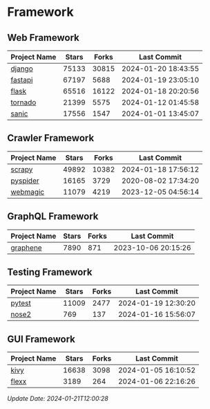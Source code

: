 # Framework

## Web Framework
| Project Name | Stars | Forks | Last Commit |
| ------------ | ----- | ----- | ----------- |
| [django](https://github.com/django/django) | 75133 | 30815 | 2024-01-20 18:43:55 |
| [fastapi](https://github.com/tiangolo/fastapi) | 67197 | 5688 | 2024-01-19 23:05:10 |
| [flask](https://github.com/pallets/flask) | 65516 | 16122 | 2024-01-18 20:20:56 |
| [tornado](https://github.com/tornadoweb/tornado) | 21399 | 5575 | 2024-01-12 01:45:58 |
| [sanic](https://github.com/sanic-org/sanic) | 17556 | 1547 | 2024-01-01 13:45:07 |

## Crawler Framework
| Project Name | Stars | Forks | Last Commit |
| ------------ | ----- | ----- | ----------- |
| [scrapy](https://github.com/scrapy/scrapy) | 49892 | 10382 | 2024-01-18 17:56:12 |
| [pyspider](https://github.com/binux/pyspider) | 16165 | 3729 | 2020-08-02 17:34:20 |
| [webmagic](https://github.com/code4craft/webmagic) | 11079 | 4219 | 2023-12-05 04:56:14 |

## GraphQL Framework
| Project Name | Stars | Forks | Last Commit |
| ------------ | ----- | ----- | ----------- |
| [graphene](https://github.com/graphql-python/graphene) | 7890 | 871 | 2023-10-06 20:15:26 |

## Testing Framework
| Project Name | Stars | Forks | Last Commit |
| ------------ | ----- | ----- | ----------- |
| [pytest](https://github.com/pytest-dev/pytest) | 11009 | 2477 | 2024-01-19 12:30:20 |
| [nose2](https://github.com/nose-devs/nose2) | 769 | 137 | 2024-01-16 15:56:07 |

## GUI Framework
| Project Name | Stars | Forks | Last Commit |
| ------------ | ----- | ----- | ----------- |
| [kivy](https://github.com/kivy/kivy) | 16638 | 3098 | 2024-01-05 16:10:52 |
| [flexx](https://github.com/flexxui/flexx) | 3189 | 264 | 2024-01-06 22:16:26 |

*Update Date: 2024-01-21T12:00:28*